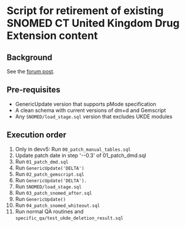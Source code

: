 # Script for retirement of existing SNOMED CT United Kingdom Drug Extension content
## Background
See the [forum post](https://forums.ohdsi.org/t/announcing-the-retirement-of-snomed-ct-uk-drug-extension/20487).

## Pre-requisites
* GenericUpdate version that supports pMode specification
* A clean schema with current versions of dm+d and Gemscript
* Any `SNOMED/load_stage.sql` version that excludes UKDE modules
## Execution order
1. Only in devv5: Run `00_patch_manual_tables.sql`
2. Update patch date in step '--0.3' of 01_patch_dmd.sql
3. Run `01_patch_dmd.sql`
4. Run `GenericUpdate('DELTA')`
5. Run `02_patch_gemscript.sql`
6. Run `GenericUpdate('DELTA').`
7. Run `SNOMED/load_stage.sql`
8. Run `03_patch_snomed_after.sql`
9. Run `GenericUpdate()`
10. Run `04_patch_snomed_whiteout.sql`
11. Run normal QA routines and `specific_qa/test_ukde_deletion_result.sql`
